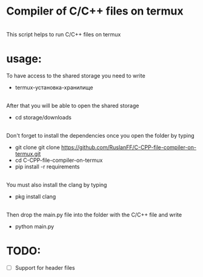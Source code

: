 # Compiler of C/C++ files on termux 
<br> This script helps to run C/C++ files on termux


 # usage:
  To have access to the shared storage you need to write  
  
  + termux-установка-хранилище 
  
  <br>After that you will be able to open the shared storage  
  
  + cd storage/downloads
  
 <br>Don't forget to install the dependencies once you open the folder by typing
 + git clone git clone https://github.com/RuslanFF/C-CPP-file-compiler-on-termux.git
 + cd C-CPP-file-compiler-on-termux
 + pip install -r requirements 
 
 <br>You must also install the clang by typing
 + pkg install clang
 
 <br> Then drop the main.py file into the folder with the C/C++ file and write
 + python main.py

# TODO:
- [ ] Support for header files
